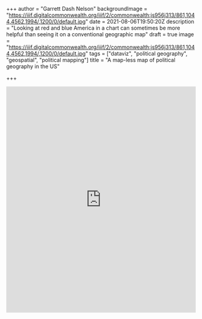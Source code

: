 +++
author = "Garrett Dash Nelson"
backgroundImage = "https://iiif.digitalcommonwealth.org/iiif/2/commonwealth:js956j313/861,1044,4562,1994/,1200/0/default.jpg"
date = 2021-08-06T19:50:20Z
description = "Looking at red and blue America in a chart can sometimes be more helpful than seeing it on a conventional geographic map"
draft = true
image = "https://iiif.digitalcommonwealth.org/iiif/2/commonwealth:js956j313/861,1044,4562,1994/,1200/0/default.jpg"
tags = ["dataviz", "political geography", "geospatial", "political mapping"]
title = "A map-less map of political geography in the US"

+++

<div class="glitch-embed-wrap" style="height: 600px; width: 100%;">
  <iframe
    allow="geolocation; microphone; camera; midi; encrypted-media"
    src="https://glitch.com/embed/#!/embed/every-different-district?previewSize=100&previewFirst=true&sidebarCollapsed=true"
    alt="every-different-district on Glitch"
    style="height: 100%; width: 100%; border: 0;">
  </iframe>
</div>
